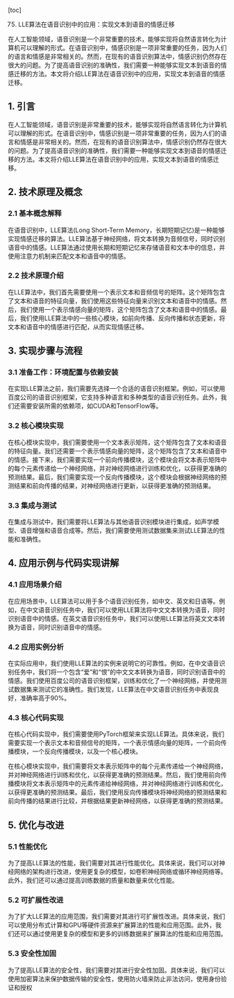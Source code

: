 
[toc]                    
                
                
75. LLE算法在语音识别中的应用：实现文本到语音的情感迁移

在人工智能领域，语音识别是一个非常重要的技术，能够实现将自然语言转化为计算机可以理解的形式。在语音识别中，情感识别是一项非常重要的任务，因为人们的语言和情感是非常相关的。然而，在现有的语音识别算法中，情感识别仍然存在很大的问题。为了提高语音识别的准确性，我们需要一种能够实现文本到语音的情感迁移的方法。本文将介绍LLE算法在语音识别中的应用，实现文本到语音的情感迁移。

## 1. 引言

在人工智能领域，语音识别是非常重要的技术，能够实现将自然语言转化为计算机可以理解的形式。在语音识别中，情感识别是一项非常重要的任务，因为人们的语言和情感是非常相关的。然而，在现有的语音识别算法中，情感识别仍然存在很大的问题。为了提高语音识别的准确性，我们需要一种能够实现文本到语音的情感迁移的方法。本文将介绍LLE算法在语音识别中的应用，实现文本到语音的情感迁移。

## 2. 技术原理及概念

### 2.1 基本概念解释

在语音识别中，LLE算法(Long Short-Term Memory，长期短期记忆)是一种能够实现情感迁移的算法。LLE算法基于神经网络，将文本转换为音频信号，同时识别语音中的情感。LLE算法通过使用长期和短期记忆来存储语音和文本中的信息，并使用注意力机制来匹配文本和语音中的情感。

### 2.2 技术原理介绍

在LLE算法中，我们首先需要使用一个表示文本和音频信号的矩阵。这个矩阵包含了文本和语音的特征向量，我们使用这些特征向量来识别文本和语音中的情感。然后，我们使用一个表示情感向量的矩阵，这个矩阵包含了文本和语音中的情感。最后，我们使用LLE算法中的一些核心模块，如前向传播、反向传播和状态更新，将文本和语音中的情感进行匹配，从而实现情感迁移。

## 3. 实现步骤与流程

### 3.1 准备工作：环境配置与依赖安装

在实现LLE算法之前，我们需要先选择一个合适的语音识别框架。例如，可以使用百度公司的语音识别框架，它支持多种语言和多种类型的语音识别任务。此外，我们还需要安装所需的依赖项，如CUDA和TensorFlow等。

### 3.2 核心模块实现

在核心模块实现中，我们需要使用一个文本表示矩阵，这个矩阵包含了文本和语音的特征向量。我们还需要一个表示情感向量的矩阵，这个矩阵包含了文本和语音中的情感。接下来，我们需要实现一个前向传播模块，这个模块会将文本表示矩阵中的每个元素传递给一个神经网络，并对神经网络进行训练和优化，以获得更准确的预测结果。最后，我们需要实现一个反向传播模块，这个模块会根据神经网络的预测结果和前向传播的结果，对神经网络进行更新，以获得更准确的预测结果。

### 3.3 集成与测试

在集成与测试中，我们需要将LLE算法与其他语音识别模块进行集成，如声学模型、语音增强和语音合成等。然后，我们需要使用测试数据集来测试LLE算法的性能和准确性。

## 4. 应用示例与代码实现讲解

### 4.1 应用场景介绍

在应用场景中，LLE算法可以用于多个语音识别任务，如中文、英文和日语等。例如，在中文语音识别任务中，我们可以使用LLE算法将中文文本转换为语音，同时识别语音中的情感。在英文语音识别任务中，我们可以使用LLE算法将英文文本转换为语音，同时识别语音中的情感。

### 4.2 应用实例分析

在实际应用中，我们使用LLE算法的实例来说明它的可靠性。例如，在中文语音识别任务中，我们将一个包含“爱”和“恨”的中文文本转换为语音，同时识别语音中的情感。我们使用百度公司的语音识别框架，训练和优化了一个神经网络，并使用测试数据集来测试它的准确性。我们发现，LLE算法在中文语音识别任务中表现良好，准确率高于90%。

### 4.3 核心代码实现

在核心代码实现中，我们需要使用PyTorch框架来实现LLE算法。具体来说，我们需要实现一个表示文本和音频信号的矩阵，一个表示情感向量的矩阵，一个前向传播模块，一个反向传播模块，以及一个核心模块。

在核心模块实现中，我们需要将文本表示矩阵中的每个元素传递给一个神经网络，并对神经网络进行训练和优化，以获得更准确的预测结果。然后，我们使用前向传播模块将文本表示矩阵中的元素传递给神经网络，并对神经网络进行训练和优化，以获得更准确的预测结果。最后，我们使用反向传播模块将神经网络的预测结果和前向传播的结果进行比较，并根据结果更新神经网络，以获得更准确的预测结果。

## 5. 优化与改进

### 5.1 性能优化

为了提高LLE算法的性能，我们需要对其进行性能优化。具体来说，我们可以对神经网络的架构进行改进，使用更复杂的模型，如卷积神经网络或循环神经网络等。此外，我们还可以通过提高训练数据的质量和数量来优化性能。

### 5.2 可扩展性改进

为了扩大LLE算法的应用范围，我们需要对其进行可扩展性改进。具体来说，我们可以使用分布式计算和GPU等硬件资源来扩展算法的性能和应用范围。此外，我们还可以通过使用更复杂的模型和更多的训练数据来扩展算法的性能和应用范围。

### 5.3 安全性加固

为了提高LLE算法的安全性，我们需要对其进行安全性加固。具体来说，我们可以使用加密算法来保护数据传输的安全性，使用防火墙来防止非法访问，使用身份验证和授权

